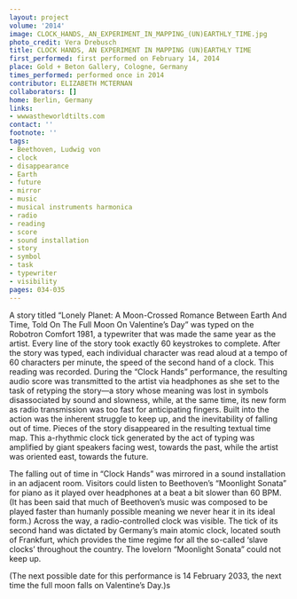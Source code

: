 ```yaml
---
layout: project
volume: '2014'
image: CLOCK_HANDS,_AN_EXPERIMENT_IN_MAPPING_(UN)EARTHLY_TIME.jpg
photo_credit: Vera Drebusch
title: CLOCK HANDS, AN EXPERIMENT IN MAPPING (UN)EARTHLY TIME
first_performed: first performed on February 14, 2014
place: Gold + Beton Gallery, Cologne, Germany
times_performed: performed once in 2014
contributor: ELIZABETH MCTERNAN
collaborators: []
home: Berlin, Germany
links:
- wwwastheworldtilts.com
contact: ''
footnote: ''
tags:
- Beethoven, Ludwig von
- clock
- disappearance
- Earth
- future
- mirror
- music
- musical instruments harmonica
- radio
- reading
- score
- sound installation
- story
- symbol
- task
- typewriter
- visibility
pages: 034-035
---
```


A story titled “Lonely Planet: A Moon-Crossed Romance Between Earth And Time, Told On The Full Moon On Valentine’s Day” was typed on the Robotron Comfort 1981, a typewriter that was made the same year as the artist. Every line of the story took exactly 60 keystrokes to complete. After the story was typed, each individual character was read aloud at a tempo of 60 characters per minute, the speed of the second hand of a clock. This reading was recorded. During the “Clock Hands” performance, the resulting audio score was transmitted to the artist via headphones as she set to the task of retyping the story—a story whose meaning was lost in symbols disassociated by sound and slowness, while, at the same time, its new form as radio transmission was too fast for anticipating fingers. Built into the action was the inherent struggle to keep up, and the inevitability of falling out of time. Pieces of the story disappeared in the resulting textual time map. This a-rhythmic clock tick generated by the act of typing was amplified by giant speakers facing west, towards the past, while the artist was oriented east, towards the future.

The falling out of time in “Clock Hands” was mirrored in a sound installation in an adjacent room. Visitors could listen to Beethoven’s “Moonlight Sonata” for piano as it played over headphones at a beat a bit slower than 60 BPM. (It has been said that much of Beethoven’s music was composed to be played faster than humanly possible meaning we never hear it in its ideal form.) Across the way, a radio-controlled clock was visible. The tick of its second hand was dictated by Germany’s main atomic clock, located south of Frankfurt, which provides the time regime for all the so-called ‘slave clocks’ throughout the country. The lovelorn “Moonlight Sonata” could not keep up.

(The next possible date for this performance is 14 February 2033, the next time the full moon falls on Valentine’s Day.)s
